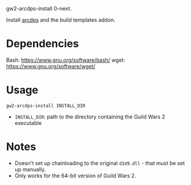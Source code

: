 gw2-arcdps-install 0-next.

Install [arcdps](https://www.deltaconnected.com/arcdps/) and the build templates
addon.

# Dependencies

Bash: https://www.gnu.org/software/bash/
wget: https://www.gnu.org/software/wget/

# Usage

`gw2-arcdps-install INSTALL_DIR`

- `INSTALL_DIR`: path to the directory containing the Guild Wars 2 executable

# Notes

- Doesn't set up chainloading to the original `d3d9.dll` - that must be set up
  manually.
- Only works for the 64-bit version of Guild Wars 2.
